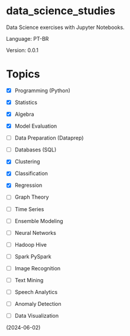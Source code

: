 # data_science_studies
Data Science exercises with Jupyter Notebooks.

Language: PT-BR

Version: 0.0.1

# Topics

- [X] Programming (Python)
- [X] Statistics
- [X] Algebra
- [X] Model Evaluation
- [ ] Data Preparation (Dataprep)
- [ ] Databases (SQL)
- [X] Clustering
- [X] Classification
- [X] Regression
- [ ] Graph Theory
- [ ] Time Series
- [ ] Ensemble Modeling
- [ ] Neural Networks
- [ ] Hadoop Hive
- [ ] Spark PySpark
- [ ] Image Recognition
- [ ] Text Mining
- [ ] Speech Analytics
- [ ] Anomaly Detection
- [ ] Data Visualization


(2024-06-02)
